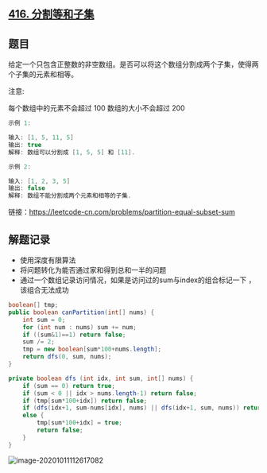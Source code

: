 ## [416. 分割等和子集](https://leetcode-cn.com/problems/partition-equal-subset-sum/)

## 题目

给定一个只包含正整数的非空数组。是否可以将这个数组分割成两个子集，使得两个子集的元素和相等。

注意:

每个数组中的元素不会超过 100
数组的大小不会超过 200

```java
示例 1:

输入: [1, 5, 11, 5]
输出: true
解释: 数组可以分割成 [1, 5, 5] 和 [11].
```

```java
示例 2:

输入: [1, 2, 3, 5]
输出: false
解释: 数组不能分割成两个元素和相等的子集.
```


链接：https://leetcode-cn.com/problems/partition-equal-subset-sum

## 解题记录

+ 使用深度有限算法
+ 将问题转化为能否通过家和得到总和一半的问题
+ 通过一个数组记录访问情况，如果是访问过的sum与index的组合标记一下 ，该组合无法成功

```java
boolean[] tmp;
public boolean canPartition(int[] nums) {
    int sum = 0;
    for (int num : nums) sum += num;
    if ((sum&1)==1) return false;
    sum /= 2;
    tmp = new boolean[sum*100+nums.length];
    return dfs(0, sum, nums);
}

private boolean dfs (int idx, int sum, int[] nums) {
    if (sum == 0) return true;
    if (sum < 0 || idx > nums.length-1) return false;
    if (tmp[sum*100+idx]) return false;
    if (dfs(idx+1, sum-nums[idx], nums) || dfs(idx+1, sum, nums)) return true;
    else {
        tmp[sum*100+idx] = true;
        return false;
    }
}
```

![image-20201011112617082](https://gitee.com/ffzs/picture_go/raw/master/img/image-20201011112617082.png)